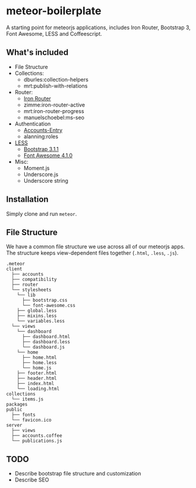 # meteor-boilerplate

A starting point for meteorjs applications, includes Iron Router, Bootstrap 3, Font Awesome, LESS and Coffeescript.

## What's included

* File Structure
* Collections:
  * dburles:collection-helpers
  * mrt:publish-with-relations
* Router:
  * <a href="https://github.com/EventedMind/iron-router" target="_blank">Iron Router</a>
  * zimme:iron-router-active
  * mrt:iron-router-progress
  * manuelschoebel:ms-seo
* Authentication
  * <a href="http://github.differential.io/accounts-entry" target="_blank">Accounts-Entry</a>
  * alanning:roles
* <a href="http://lesscss.org/" target="_blank">LESS</a>
  * <a href="http://getbootstrap.com" target="_blank">Bootstrap 3.1.1</a>
  * <a href="http://fontawesome.io/" target="_blank">Font Awesome 4.1.0</a>
* Misc:
  * Moment.js
  * Underscore.js
  * Underscore string

## Installation

Simply clone and run `meteor`.

## File Structure

We have a common file structure we use across all of our meteorjs apps. The structure keeps view-dependent files together (`.html`, `.less`, `.js`).

```
.meteor
client
  ├── accounts
  ├── compatibility
  ├── router
  └── stylesheets
    └── lib
      ├── bootstrap.css
      └── font-awesome.css
    ├── global.less
    ├── mixins.less
    └── variables.less
  └── views
    └── dashboard
      ├── dashboard.html
      ├── dashboard.less
      └── dashboard.js
    └── home
      ├── home.html
      ├── home.less
      └── home.js
    ├── footer.html
    ├── header.html
    ├── index.html
    └── loading.html
collections
  └── items.js
packages
public
  ├── fonts
  └── favicon.ico
server
  ├── views
  ├── accounts.coffee
  └── publications.js
```

## TODO

* Describe bootstrap file structure and customization
* Describe SEO
